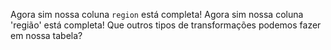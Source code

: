 Agora sim nossa coluna `region` está completa! Agora sim nossa coluna 'região' está completa! Que outros tipos de transformações podemos fazer em nossa tabela?